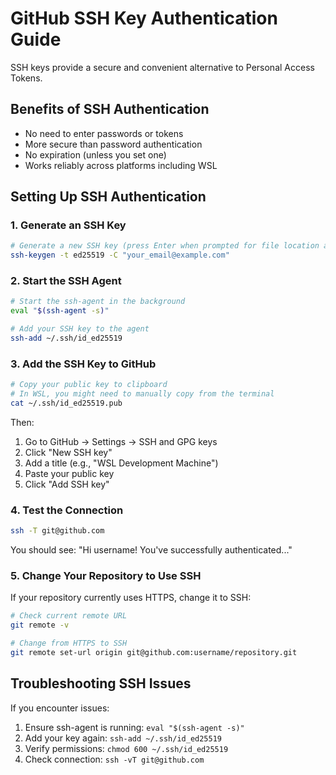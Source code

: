 # GitHub SSH Key Authentication Guide

SSH keys provide a secure and convenient alternative to Personal Access Tokens.

## Benefits of SSH Authentication
- No need to enter passwords or tokens
- More secure than password authentication
- No expiration (unless you set one)
- Works reliably across platforms including WSL

## Setting Up SSH Authentication

### 1. Generate an SSH Key
```bash
# Generate a new SSH key (press Enter when prompted for file location and passphrase)
ssh-keygen -t ed25519 -C "your_email@example.com"
```

### 2. Start the SSH Agent
```bash
# Start the ssh-agent in the background
eval "$(ssh-agent -s)"

# Add your SSH key to the agent
ssh-add ~/.ssh/id_ed25519
```

### 3. Add the SSH Key to GitHub
```bash
# Copy your public key to clipboard 
# In WSL, you might need to manually copy from the terminal
cat ~/.ssh/id_ed25519.pub
```

Then:
1. Go to GitHub → Settings → SSH and GPG keys
2. Click "New SSH key"
3. Add a title (e.g., "WSL Development Machine")
4. Paste your public key
5. Click "Add SSH key"

### 4. Test the Connection
```bash
ssh -T git@github.com
```
You should see: "Hi username! You've successfully authenticated..."

### 5. Change Your Repository to Use SSH

If your repository currently uses HTTPS, change it to SSH:

```bash
# Check current remote URL
git remote -v

# Change from HTTPS to SSH
git remote set-url origin git@github.com:username/repository.git
```

## Troubleshooting SSH Issues

If you encounter issues:

1. Ensure ssh-agent is running: `eval "$(ssh-agent -s)"`
2. Add your key again: `ssh-add ~/.ssh/id_ed25519`
3. Verify permissions: `chmod 600 ~/.ssh/id_ed25519`
4. Check connection: `ssh -vT git@github.com`

